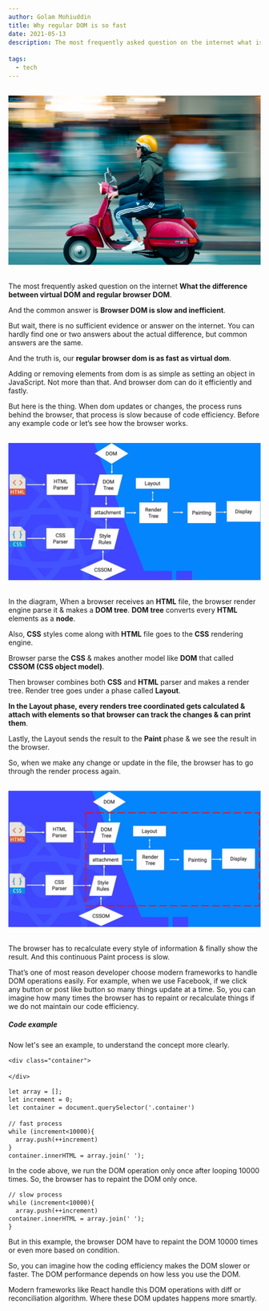 ```yaml
---
author: Golam Mohiuddin
title: Why regular DOM is so fast
date: 2021-05-13
description: The most frequently asked question on the internet what is virtual dom or the difference between virtual dom and browser dom. And the common answer is browser dom is slow and inefficient.

tags:
  - tech
---
```


<!--more-->
<br/>
<img src="/static/img/regualr-dom.jpg" alt="prevent-distractions" raw=true>
<br/><br/>

The most frequently asked question on the internet **What the difference between virtual DOM and regular browser DOM**.

And the common answer is **Browser DOM is slow and inefficient**.

But wait, there is no sufficient evidence or answer on the internet. You can hardly find one or two answers about the actual difference, but common answers are the same.

And the truth is, our **regular browser dom is as fast as virtual dom**.

Adding or removing elements from dom is as simple as setting an object in JavaScript. Not more than that. And browser dom can do it efficiently and fastly.

But here is the thing. When dom updates or changes, the process runs behind the browser, that process is slow because of code efficiency.
Before any example code or let’s see how the browser works.

<br/>
<img src="/static/img/regula-dom-2.png" alt="prevent-distractions" raw=true>
<br/><br/>

In the diagram, When a browser receives an **HTML** file, the browser render engine parse it & makes a **DOM tree**. **DOM tree** converts every **HTML** elements as a **node**.

Also, **CSS** styles come along with **HTML** file goes to the **CSS** rendering engine.

Browser parse the **CSS** & makes another model like **DOM** that called **CSSOM (CSS object model)**.

Then browser combines both **CSS** and **HTML** parser and makes a render tree. Render tree goes under a phase called **Layout**.

**In the Layout phase, every renders tree coordinated gets calculated & attach with elements so that browser can track the changes & can print them**.

Lastly, the Layout sends the result to the **Paint** phase & we see the result in the browser.

So, when we make any change or update in the file, the browser has to go through the render process again.

<br/>
<img src="/static/img/regular-dom-3.png" alt="prevent-distractions" raw=true>
<br/><br/>

The browser has to recalculate every style of information & finally show the result. And this continuous Paint process is slow.

That’s one of most reason developer choose modern frameworks to handle DOM operations easily.
For example, when we use Facebook, if we click any button or post like button so many things update at a time. So, you can imagine how many times the browser has to repaint or recalculate things if we do not maintain our code efficiency.

##### Code example

Now let's see an example, to understand the concept more clearly.

```
<div class="container">

</div>
```

```
let array = [];
let increment = 0;
let container = document.querySelector('.container')

// fast process
while (increment<10000){
  array.push(++increment)
}
container.innerHTML = array.join(' ');

```

In the code above, we run the DOM operation only once after looping 10000 times. So, the browser has to repaint the DOM only once.

```
// slow process
while (increment<10000){
  array.push(++increment)
container.innerHTML = array.join(' ');
}
```

But in this example, the browser DOM have to repaint the DOM 10000 times or even more based on condition.

So, you can imagine how the coding efficiency makes the DOM slower or faster. The DOM performance depends on how less you use the DOM.

Modern frameworks like React handle this DOM operations with diff or reconciliation algorithm. Where these DOM updates happens more smartly.
